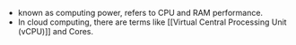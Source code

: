 - known as computing power, refers to CPU and RAM performance. 
- In cloud computing, there are terms like [[Virtual Central Processing Unit (vCPU)]] and Cores.